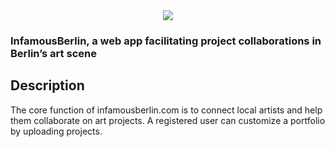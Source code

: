 <div align="center">
  <img src="https://res.cloudinary.com/dbpv82leg/image/upload/c_fill,g_auto,w_300/v1673965776/logo.png" />
</div>

### InfamousBerlin, a web app facilitating project collaborations in Berlin’s art scene

## Description

The core function of infamousberlin.com is to connect local artists and help them collaborate on art projects. A registered user can customize a portfolio by uploading projects.


